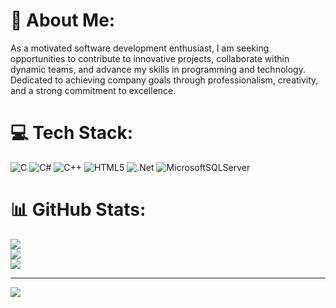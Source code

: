 # 💫 About Me:
As a motivated software development enthusiast, I am seeking opportunities to contribute to innovative projects, collaborate within dynamic teams, and advance my skills in programming and technology. Dedicated to achieving company goals through professionalism, creativity, and a strong commitment to excellence.


# 💻 Tech Stack:
![C](https://img.shields.io/badge/c-%2300599C.svg?style=for-the-badge&logo=c&logoColor=white) ![C#](https://img.shields.io/badge/c%23-%23239120.svg?style=for-the-badge&logo=csharp&logoColor=white) ![C++](https://img.shields.io/badge/c++-%2300599C.svg?style=for-the-badge&logo=c%2B%2B&logoColor=white) ![HTML5](https://img.shields.io/badge/html5-%23E34F26.svg?style=for-the-badge&logo=html5&logoColor=white) ![.Net](https://img.shields.io/badge/.NET-5C2D91?style=for-the-badge&logo=.net&logoColor=white) ![MicrosoftSQLServer](https://img.shields.io/badge/Microsoft%20SQL%20Server-CC2927?style=for-the-badge&logo=microsoft%20sql%20server&logoColor=white)
# 📊 GitHub Stats:
![](https://github-readme-stats.vercel.app/api?username=moatazazayem&theme=default&hide_border=true&include_all_commits=false&count_private=false)<br/>
![](https://github-readme-streak-stats.herokuapp.com/?user=moatazazayem&theme=default&hide_border=true)<br/>
![](https://github-readme-stats.vercel.app/api/top-langs/?username=moatazazayem&theme=default&hide_border=true&include_all_commits=false&count_private=false&layout=compact)

---
[![](https://visitcount.itsvg.in/api?id=moatazazayem&icon=0&color=0)](https://visitcount.itsvg.in)

<!-- Proudly created with GPRM ( https://gprm.itsvg.in ) -->
